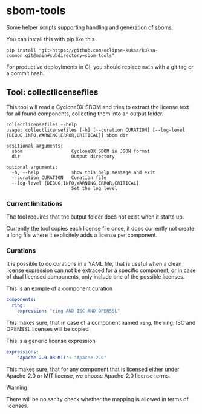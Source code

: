 # sbom-tools

Some helper scripts supporting handling and generation of sboms.

You can install this with pip like this

```
pip install "git+https://github.com/eclipse-kuksa/kuksa-common.git@main#subdirectory=sbom-tools"
```

For productive deploylments in CI, you should replace `main` with a git tag or a commit hash.

## Tool: collectlicensefiles
This tool will read a CycloneDX SBOM and tries to extract the license text for all found components, collecting them into an output folder.

```
collectlicensefiles --help
usage: collectlicensefiles [-h] [--curation CURATION] [--log-level {DEBUG,INFO,WARNING,ERROR,CRITICAL}] sbom dir

positional arguments:
  sbom                  CycloneDX SBOM in JSON format
  dir                   Output directory

optional arguments:
  -h, --help            show this help message and exit
  --curation CURATION   Curation file
  --log-level {DEBUG,INFO,WARNING,ERROR,CRITICAL}
                        Set the log level
```
### Current limitations
The tool requires that the output folder does not exist when it starts up.

Currently the tool copies each license file once, it does currently not create a long file where it explicitely adds a license per component.


### Curations
It is possible to do curations in a YAML file, that is useful when a clean license expression can not be extraced for a specific component, or in case of dual licensed components, only include one of the possible licenses.

This is an exmple of a component curation

```yaml
components:
  ring:
    expression: "ring AND ISC AND OPENSSL"
```

This makes sure, that in case of a component named `ring`, the ring, ISC and OPENSSL licenses will be copied

This is a generic license expression

```yaml
expressions:
    "Apache-2.0 OR MIT": "Apache-2.0"
```

This makes sure, that for any component that is licensed either under Apache-2.0 or MIT license, we choose Apache-2.0 license terms.

> [!WARNING]
> There will be no sanity check whether the mapping is allowed in terms of licenses.
